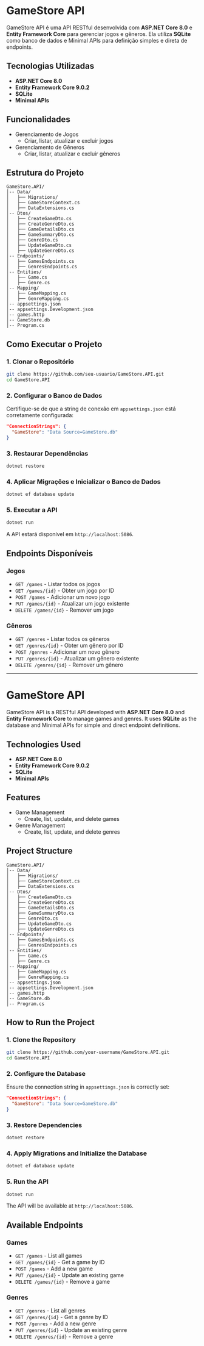# GameStore API

GameStore API é uma API RESTful desenvolvida com **ASP.NET Core 8.0** e **Entity Framework Core** para gerenciar jogos e gêneros. Ela utiliza **SQLite** como banco de dados e Minimal APIs para definição simples e direta de endpoints.

## Tecnologias Utilizadas

- **ASP.NET Core 8.0**
- **Entity Framework Core 9.0.2**
- **SQLite**
- **Minimal APIs**

## Funcionalidades

- Gerenciamento de Jogos
  - Criar, listar, atualizar e excluir jogos
- Gerenciamento de Gêneros
  - Criar, listar, atualizar e excluir gêneros

## Estrutura do Projeto

```
GameStore.API/
│-- Data/
│   ├── Migrations/
│   ├── GameStoreContext.cs
│   ├── DataExtensions.cs
│-- Dtos/
│   ├── CreateGameDto.cs
│   ├── CreateGenreDto.cs
│   ├── GameDetailsDto.cs
│   ├── GameSummaryDto.cs
│   ├── GenreDto.cs
│   ├── UpdateGameDto.cs
│   ├── UpdateGenreDto.cs
│-- Endpoints/
│   ├── GamesEndpoints.cs
│   ├── GenresEndpoints.cs
│-- Entities/
│   ├── Game.cs
│   ├── Genre.cs
│-- Mapping/
│   ├── GameMapping.cs
│   ├── GenreMapping.cs
│-- appsettings.json
│-- appsettings.Development.json
│-- games.http
│-- GameStore.db
│-- Program.cs
```

## Como Executar o Projeto

### 1. Clonar o Repositório

```sh
git clone https://github.com/seu-usuario/GameStore.API.git
cd GameStore.API
```

### 2. Configurar o Banco de Dados

Certifique-se de que a string de conexão em `appsettings.json` está corretamente configurada:

```json
"ConnectionStrings": {
  "GameStore": "Data Source=GameStore.db"
}
```

### 3. Restaurar Dependências

```sh
dotnet restore
```

### 4. Aplicar Migrações e Inicializar o Banco de Dados

```sh
dotnet ef database update
```

### 5. Executar a API

```sh
dotnet run
```

A API estará disponível em `http://localhost:5086`.

## Endpoints Disponíveis

### Jogos

- `GET /games` - Listar todos os jogos
- `GET /games/{id}` - Obter um jogo por ID
- `POST /games` - Adicionar um novo jogo
- `PUT /games/{id}` - Atualizar um jogo existente
- `DELETE /games/{id}` - Remover um jogo

### Gêneros

- `GET /genres` - Listar todos os gêneros
- `GET /genres/{id}` - Obter um gênero por ID
- `POST /genres` - Adicionar um novo gênero
- `PUT /genres/{id}` - Atualizar um gênero existente
- `DELETE /genres/{id}` - Remover um gênero

---

# GameStore API

GameStore API is a RESTful API developed with **ASP.NET Core 8.0** and **Entity Framework Core** to manage games and genres. It uses **SQLite** as the database and Minimal APIs for simple and direct endpoint definitions.

## Technologies Used

- **ASP.NET Core 8.0**
- **Entity Framework Core 9.0.2**
- **SQLite**
- **Minimal APIs**

## Features

- Game Management
  - Create, list, update, and delete games
- Genre Management
  - Create, list, update, and delete genres

## Project Structure

```
GameStore.API/
│-- Data/
│   ├── Migrations/
│   ├── GameStoreContext.cs
│   ├── DataExtensions.cs
│-- Dtos/
│   ├── CreateGameDto.cs
│   ├── CreateGenreDto.cs
│   ├── GameDetailsDto.cs
│   ├── GameSummaryDto.cs
│   ├── GenreDto.cs
│   ├── UpdateGameDto.cs
│   ├── UpdateGenreDto.cs
│-- Endpoints/
│   ├── GamesEndpoints.cs
│   ├── GenresEndpoints.cs
│-- Entities/
│   ├── Game.cs
│   ├── Genre.cs
│-- Mapping/
│   ├── GameMapping.cs
│   ├── GenreMapping.cs
│-- appsettings.json
│-- appsettings.Development.json
│-- games.http
│-- GameStore.db
│-- Program.cs
```

## How to Run the Project

### 1. Clone the Repository

```sh
git clone https://github.com/your-username/GameStore.API.git
cd GameStore.API
```

### 2. Configure the Database

Ensure the connection string in `appsettings.json` is correctly set:

```json
"ConnectionStrings": {
  "GameStore": "Data Source=GameStore.db"
}
```

### 3. Restore Dependencies

```sh
dotnet restore
```

### 4. Apply Migrations and Initialize the Database

```sh
dotnet ef database update
```

### 5. Run the API

```sh
dotnet run
```

The API will be available at `http://localhost:5086`.

## Available Endpoints

### Games

- `GET /games` - List all games
- `GET /games/{id}` - Get a game by ID
- `POST /games` - Add a new game
- `PUT /games/{id}` - Update an existing game
- `DELETE /games/{id}` - Remove a game

### Genres

- `GET /genres` - List all genres
- `GET /genres/{id}` - Get a genre by ID
- `POST /genres` - Add a new genre
- `PUT /genres/{id}` - Update an existing genre
- `DELETE /genres/{id}` - Remove a genre
